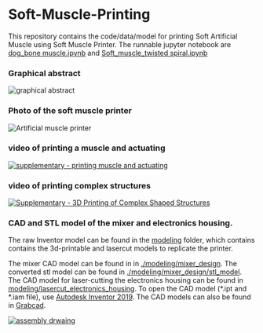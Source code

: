 # Soft-Muscle-Printing

This repository contains the code/data/model for printing Soft Artificial Muscle using Soft Muscle Printer.
The runnable jupyter notebook are [dog_bone muscle.ipynb](https://github.com/boxiXia/Soft-Muscle-Printing/blob/master/dog_bone%20muscle.ipynb) and [Soft_muscle_twisted spiral.ipynb](https://github.com/boxiXia/Soft-Muscle-Printing/blob/master/dog_bone%20muscle.ipynb)


### Graphical abstract
![graphical abstract](https://raw.githubusercontent.com/boxiXia/Soft-Muscle-Printing/master/figures/Graphical%20abstract%20.png)



### Photo of the soft muscle printer
![Artificial muscle printer](https://raw.githubusercontent.com/boxiXia/Soft-Muscle-Printing/master/figures/muscle%20printer%20front-web.png)


### video of printing a muscle and actuating
[![supplementary - printing muscle and actuating](https://img.youtube.com/vi/KcunfdATq7U/0.jpg)](https://www.youtube.com/watch?v=KcunfdATq7U)


### video of printing complex structures
[![Supplementary - 3D Printing of Complex Shaped Structures](https://img.youtube.com/vi/6kZ5QKU3RHI/0.jpg)](https://www.youtube.com/watch?v=6kZ5QKU3RHI)

### CAD and STL model of the mixer and electronics housing.
 
The raw Inventor model can be found in the [modeling](https://github.com/boxiXia/Soft-Muscle-Printing/tree/master/modeling) folder, which contains contains the 3d-printable and lasercut models to replicate the printer.

The mixer CAD model can be found in in [./modeling/mixer_design](https://github.com/boxiXia/Soft-Muscle-Printing/tree/master/modeling/mixer_design). The converted stl model can be found in [./modeling/mixer_design/stl_model](https://github.com/boxiXia/Soft-Muscle-Printing/tree/master/modeling/mixer_design/stl_model).
The CAD model for laser-cutting the electronics housing can be found in [modeling/lasercut_electronics_housing](https://github.com/boxiXia/Soft-Muscle-Printing/tree/master/modeling/lasercut_electronics_housing).
To open the CAD model (\*.ipt and \*.iam file), use [Autodesk Inventor 2019](https://www.autodesk.com/education/free-software/inventor-professional). The CAD models can also be found in [Grabcad](https://grabcad.com/library/soft-muscle-printer-1). 


[![assembly drwaing](https://github.com/boxiXia/Soft-Muscle-Printing/blob/master/modeling/figures/z_plate_drawing.jpg)](https://github.com/boxiXia/Soft-Muscle-Printing/blob/master/modeling/mixer_design/zplate_assembly.pdf)



